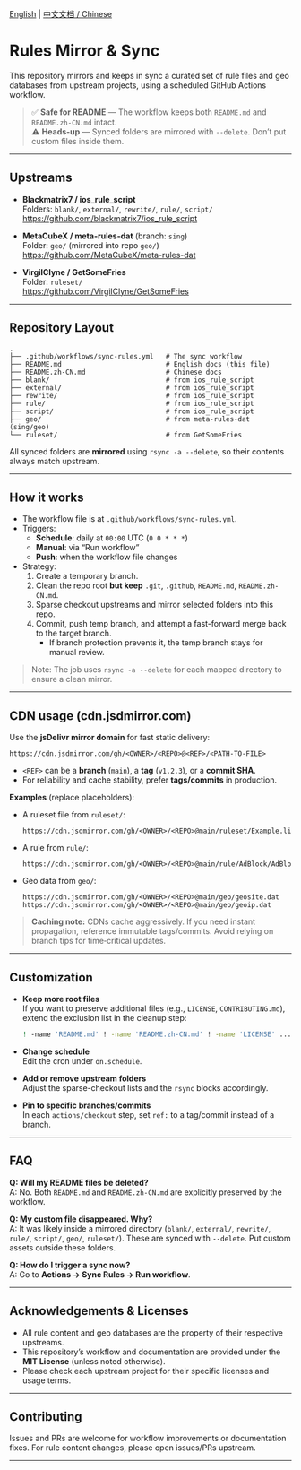 [English](README.md) | [中文文档 / Chinese](README.zh-CN.md)

# Rules Mirror & Sync

This repository mirrors and keeps in sync a curated set of rule files and geo databases from upstream projects, using a scheduled GitHub Actions workflow.

> ✅ **Safe for README** — The workflow keeps both `README.md` and `README.zh-CN.md` intact.  
> ⚠️ **Heads-up** — Synced folders are mirrored with `--delete`. Don’t put custom files inside them.

---

## Upstreams

- **Blackmatrix7 / ios_rule_script**  
  Folders: `blank/`, `external/`, `rewrite/`, `rule/`, `script/`  
  <https://github.com/blackmatrix7/ios_rule_script>

- **MetaCubeX / meta-rules-dat** (branch: `sing`)  
  Folder: `geo/` (mirrored into repo `geo/`)  
  <https://github.com/MetaCubeX/meta-rules-dat>

- **VirgilClyne / GetSomeFries**  
  Folder: `ruleset/`  
  <https://github.com/VirgilClyne/GetSomeFries>

---

## Repository Layout

```
.
├── .github/workflows/sync-rules.yml   # The sync workflow
├── README.md                          # English docs (this file)
├── README.zh-CN.md                    # Chinese docs
├── blank/                             # from ios_rule_script
├── external/                          # from ios_rule_script
├── rewrite/                           # from ios_rule_script
├── rule/                              # from ios_rule_script
├── script/                            # from ios_rule_script
├── geo/                               # from meta-rules-dat (sing/geo)
└── ruleset/                           # from GetSomeFries
```

All synced folders are **mirrored** using `rsync -a --delete`, so their contents always match upstream.

---

## How it works

- The workflow file is at `.github/workflows/sync-rules.yml`.
- Triggers:
  - **Schedule**: daily at `00:00` UTC (`0 0 * * *`)
  - **Manual**: via “Run workflow”
  - **Push**: when the workflow file changes
- Strategy:
  1. Create a temporary branch.
  2. Clean the repo root **but keep** `.git`, `.github`, `README.md`, `README.zh-CN.md`.
  3. Sparse checkout upstreams and mirror selected folders into this repo.
  4. Commit, push temp branch, and attempt a fast-forward merge back to the target branch.
     - If branch protection prevents it, the temp branch stays for manual review.

> Note: The job uses `rsync -a --delete` for each mapped directory to ensure a clean mirror.

---

## CDN usage (cdn.jsdmirror.com)

Use the **jsDelivr mirror domain** for fast static delivery:

```
https://cdn.jsdmirror.com/gh/<OWNER>/<REPO>@<REF>/<PATH-TO-FILE>
```

- `<REF>` can be a **branch** (`main`), a **tag** (`v1.2.3`), or a **commit SHA**.  
- For reliability and cache stability, prefer **tags/commits** in production.

**Examples** (replace placeholders):

- A ruleset file from `ruleset/`:
  ```
  https://cdn.jsdmirror.com/gh/<OWNER>/<REPO>@main/ruleset/Example.list
  ```
- A rule from `rule/`:
  ```
  https://cdn.jsdmirror.com/gh/<OWNER>/<REPO>@main/rule/AdBlock/AdBlock.list
  ```
- Geo data from `geo/`:
  ```
  https://cdn.jsdmirror.com/gh/<OWNER>/<REPO>@main/geo/geosite.dat
  https://cdn.jsdmirror.com/gh/<OWNER>/<REPO>@main/geo/geoip.dat
  ```

> **Caching note:** CDNs cache aggressively. If you need instant propagation, reference immutable tags/commits. Avoid relying on branch tips for time‑critical updates.

---

## Customization

- **Keep more root files**  
  If you want to preserve additional files (e.g., `LICENSE`, `CONTRIBUTING.md`), extend the exclusion list in the cleanup step:
  ```bash
  ! -name 'README.md' ! -name 'README.zh-CN.md' ! -name 'LICENSE' ...
  ```

- **Change schedule**  
  Edit the cron under `on.schedule`.

- **Add or remove upstream folders**  
  Adjust the sparse-checkout lists and the `rsync` blocks accordingly.

- **Pin to specific branches/commits**  
  In each `actions/checkout` step, set `ref:` to a tag/commit instead of a branch.

---

## FAQ

**Q: Will my README files be deleted?**  
A: No. Both `README.md` and `README.zh-CN.md` are explicitly preserved by the workflow.

**Q: My custom file disappeared. Why?**  
A: It was likely inside a mirrored directory (`blank/`, `external/`, `rewrite/`, `rule/`, `script/`, `geo/`, `ruleset/`). These are synced with `--delete`. Put custom assets outside these folders.

**Q: How do I trigger a sync now?**  
A: Go to **Actions → Sync Rules → Run workflow**.

---

## Acknowledgements & Licenses

- All rule content and geo databases are the property of their respective upstreams.  
- This repository’s workflow and documentation are provided under the **MIT License** (unless noted otherwise).  
- Please check each upstream project for their specific licenses and usage terms.

---

## Contributing

Issues and PRs are welcome for workflow improvements or documentation fixes. For rule content changes, please open issues/PRs upstream.

---
